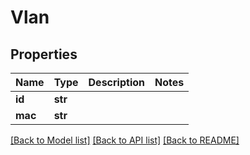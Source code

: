# Vlan

## Properties
Name | Type | Description | Notes
------------ | ------------- | ------------- | -------------
**id** | **str** |  | 
**mac** | **str** |  | 

[[Back to Model list]](../README.md#documentation-for-models) [[Back to API list]](../README.md#documentation-for-api-endpoints) [[Back to README]](../README.md)


